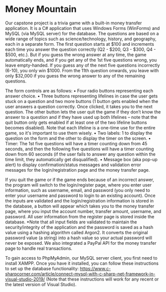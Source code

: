 # Money Mountain
Our capstone project is a trivia game with a built-in money transfer application. It is a C# application that uses Windows Forms (WinForms) and MySQL (via MySQL server) for the database. The questions are based on a wide range of topics such as science/technology, history, and geography, each in a separate form. The first question starts at $100 and increments each time you answer the question correctly (Q2 - $200, Q3 - $300, Q4 - $500, etc.). But if you guess the wrong answer at any time, the game automatically ends, and if you get any of the 1st five questions wrong, you leave empty-handed. If you guess any of the next five questions incorrectly (6-10), you only win $1000. From the 11th question onwards, you leave with only $32,000 if you guess the wrong answer to any of the remaining questions.

The form controls are as follows: 
•	Four radio buttons representing each answer choice.
•	Three buttons representing lifelines in case the user gets stuck on a question and two more buttons (1 button gets enabled when the user answers a question correctly. Once clicked, it takes you to the next question. The other button lets the user quit the game if they don’t know the answer to a question and if they have used up both lifelines – note that the quit button only gets enabled if at least one of the two lifeline buttons becomes disabled). Note that each lifeline is a one-time use for the entire game, so it's important to use them wisely.
•	Two labels: 1 to display the question on the form and the other to display the timer on the screen.
•	Timer: The 1st five questions will have a timer counting down from 45 seconds, and then the following five questions will have a timer counting down from 60 seconds (if the user fails to answer any question within the time limit, they automatically get disqualified). 
•	Message box (aka pop-up alert) to display confirmation/status messages and validation error messages for the login/registration page and the money transfer page.

If you quit the game or if the game ends because of an incorrect answer, the program will switch to the login/register page, where you enter user information, such as username, email, and password (you only need to enter your username and password to login to an existing account). Once the inputs are validated and the login/registration information is stored in the database, a button will appear which takes you to the money transfer page, where you input the account number, transfer amount, username, and password. All user information from the register page is stored inside the database. *Note that all input fields are validated to maintain the security/integrity of the application and the password is saved as a hash value using a hashing algorithm called Argon2. It converts the original password value (a string) into a hash value so your actual password will never be exposed. We also integrated a PayPal API for the money transfer page to handle real transactions.

To gain access to PhpMyAdmin, our MySQL server client, you first need to install XAMPP. Once you have it installed, you can follow these instructions to set up the database functionality: https://www.c-sharpcorner.com/article/connect-mysql-with-c-sharp-net-framework-in-visual-studio-2019/ (Note that these instructions will work for any recent or the latest version of Visual Studio).
